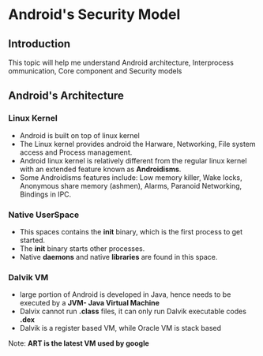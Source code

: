 # Android's Security Model


## Introduction

This topic will help me understand Android architecture, Interprocess ommunication, Core component and Security models 


## Android's Architecture


### Linux Kernel
- Android is built on top of linux kernel
- The Linux kernel provides android the Harware, Networking, File system access and Process management.
- Android linux kernel is relatively different from the regular linux kernel with an extended feature known as **Androidisms**.
- Some Androidisms features include: Low memory killer, Wake locks, Anonymous share memory (ashmen), Alarms, Paranoid Networking, Bindings in IPC.

### Native UserSpace

- This spaces contains the **init** binary, which is the first process to get started.
- The **init** binary starts other processes.
- Native **daemons** and native **libraries** are found in this space.

### Dalvik VM

- large portion of Android is developed in Java, hence needs to be executed by a **JVM- Java Virtual Machine**
- Dalvix cannot run **.class** files, it can only run Dalvik executable codes **.dex**
- Dalvik is a register based VM, while Oracle VM is stack based

Note: **ART is the latest VM used by google**

